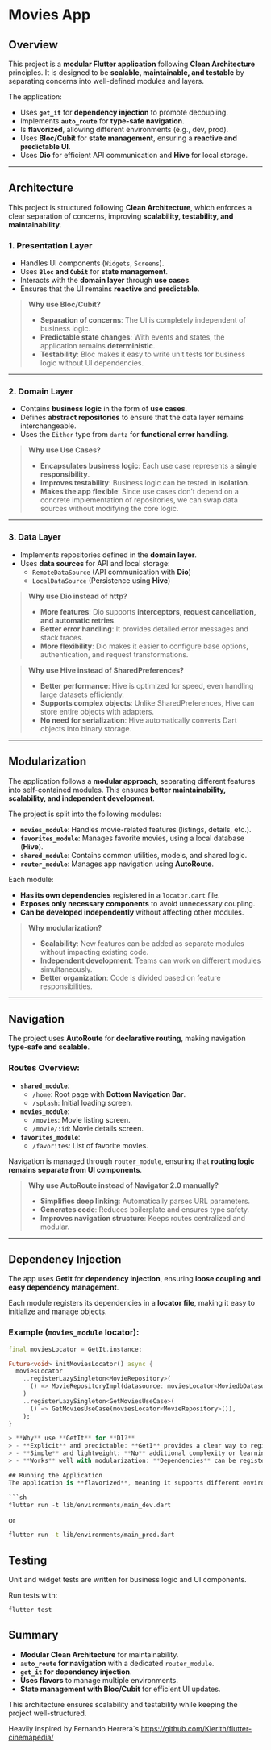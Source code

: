 # Movies App

## Overview
This project is a **modular Flutter application** following **Clean Architecture** principles. It is designed to be **scalable, maintainable, and testable** by separating concerns into well-defined modules and layers. 

The application:
- Uses **`get_it`** for **dependency injection** to promote decoupling.
- Implements **`auto_route`** for **type-safe navigation**.
- Is **flavorized**, allowing different environments (e.g., dev, prod).
- Uses **Bloc/Cubit** for **state management**, ensuring a **reactive and predictable UI**.
- Uses **Dio** for efficient API communication and **Hive** for local storage.

---

## Architecture

This project is structured following **Clean Architecture**, which enforces a clear separation of concerns, improving **scalability, testability, and maintainability**.

### 1. **Presentation Layer**
   - Handles UI components (`Widgets`, `Screens`).
   - Uses **`Bloc` and `Cubit`** for **state management**.
   - Interacts with the **domain layer** through **use cases**.
   - Ensures that the UI remains **reactive** and **predictable**.

> **Why use Bloc/Cubit?**
> - **Separation of concerns**: The UI is completely independent of business logic.
> - **Predictable state changes**: With events and states, the application remains **deterministic**.
> - **Testability**: Bloc makes it easy to write unit tests for business logic without UI dependencies.

---

### 2. **Domain Layer**
   - Contains **business logic** in the form of **use cases**.
   - Defines **abstract repositories** to ensure that the data layer remains interchangeable.
   - Uses the `Either` type from `dartz` for **functional error handling**.

> **Why use Use Cases?**
> - **Encapsulates business logic**: Each use case represents a **single responsibility**.
> - **Improves testability**: Business logic can be tested **in isolation**.
> - **Makes the app flexible**: Since use cases don’t depend on a concrete implementation of repositories, we can swap data sources without modifying the core logic.

---

### 3. **Data Layer**
   - Implements repositories defined in the **domain layer**.
   - Uses **data sources** for API and local storage:
     - `RemoteDataSource` (API communication with **Dio**)
     - `LocalDataSource` (Persistence using **Hive**)

> **Why use Dio instead of http?**
> - **More features**: Dio supports **interceptors, request cancellation, and automatic retries**.
> - **Better error handling**: It provides detailed error messages and stack traces.
> - **More flexibility**: Dio makes it easier to configure base options, authentication, and request transformations.

> **Why use Hive instead of SharedPreferences?**
> - **Better performance**: Hive is optimized for speed, even handling large datasets efficiently.
> - **Supports complex objects**: Unlike SharedPreferences, Hive can store entire objects with adapters.
> - **No need for serialization**: Hive automatically converts Dart objects into binary storage.

---

## Modularization

The application follows a **modular approach**, separating different features into self-contained modules. This ensures **better maintainability, scalability, and independent development**.

The project is split into the following modules:

- **`movies_module`**: Handles movie-related features (listings, details, etc.).
- **`favorites_module`**: Manages favorite movies, using a local database (**Hive**).
- **`shared_module`**: Contains common utilities, models, and shared logic.
- **`router_module`**: Manages app navigation using **AutoRoute**.

Each module:
- **Has its own dependencies** registered in a `locator.dart` file.
- **Exposes only necessary components** to avoid unnecessary coupling.
- **Can be developed independently** without affecting other modules.

> **Why modularization?**
> - **Scalability**: New features can be added as separate modules without impacting existing code.
> - **Independent development**: Teams can work on different modules simultaneously.
> - **Better organization**: Code is divided based on feature responsibilities.

---

## Navigation

The project uses **AutoRoute** for **declarative routing**, making navigation **type-safe and scalable**.

### Routes Overview:
- **`shared_module`**:
  - `/home`: Root page with **Bottom Navigation Bar**.
  - `/splash`: Initial loading screen.
- **`movies_module`**:
  - `/movies`: Movie listing screen.
  - `/movie/:id`: Movie details screen.
- **`favorites_module`**:
  - `/favorites`: List of favorite movies.

Navigation is managed through `router_module`, ensuring that **routing logic remains separate from UI components**.

> **Why use AutoRoute instead of Navigator 2.0 manually?**
> - **Simplifies deep linking**: Automatically parses URL parameters.
> - **Generates code**: Reduces boilerplate and ensures type safety.
> - **Improves navigation structure**: Keeps routes centralized and modular.

---

## Dependency Injection

The app uses **GetIt** for **dependency injection**, ensuring **loose coupling and easy dependency management**.

Each module registers its dependencies in a **locator file**, making it easy to initialize and manage objects.

### Example (`movies_module` locator):
```dart
final moviesLocator = GetIt.instance;

Future<void> initMoviesLocator() async {
  moviesLocator
    ..registerLazySingleton<MovieRepository>(
      () => MovieRepositoryImpl(datasource: moviesLocator<MoviedbDatasource>()),
    )
    ..registerLazySingleton<GetMoviesUseCase>(
      () => GetMoviesUseCase(moviesLocator<MovieRepository>()),
    );
}

> **Why** use **GetIt** for **DI?**
> - **Explicit** and predictable: **GetI** provides a clear way to register and retrieve dependencies.
> - **Simple** and lightweight: **No** additional complexity or learning curve.
> - **Works** well with modularization: **Dependencies** can be registered per module without conflicts.

## Running the Application
The application is **flavorized**, meaning it supports different environments (e.g., dev, prod). To run the app, execute one of the environment-specific main files:

```sh
flutter run -t lib/environments/main_dev.dart
```

or

```sh
flutter run -t lib/environments/main_prod.dart
```

## Testing
Unit and widget tests are written for business logic and UI components.

Run tests with:
```sh
flutter test
```

## Summary
- **Modular Clean Architecture** for maintainability.
- **`auto_route` for navigation** with a dedicated `router_module`.
- **`get_it` for dependency injection**.
- **Uses flavors** to manage multiple environments.
- **State management with Bloc/Cubit** for efficient UI updates.

This architecture ensures scalability and testability while keeping the project well-structured.


Heavily inspired by Fernando Herrera´s  https://github.com/Klerith/flutter-cinemapedia/